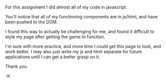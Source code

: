 For this assignment I did almost all of my code in javascript.

You'll notice that all of my functioning components are in js/html, and have been pushed to the DOM.

I found this way to actually be challenging for me, and found it difficult to style my page after getting the game to function.

I'm sure with more practice, and more time I could get this page to look, and work better. I may also just write my js and html separate for future applications until I can get a better grasp on it.

Thank you.

-K